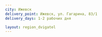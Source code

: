 ```yaml
---
city: Ижевск
delivery_point: Ижевск, ул. Гагарина, 83/1
delivery_days: 1-2 рабочих дня

layout: region_dvigatel
---
```

